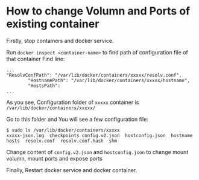 # How to change Volumn and Ports of existing container
Firstly, stop containers and docker service.

Run `docker inspect <container-name>` to find path of configuration file of that container
Find line:

```
...
"ResolvConfPath": "/var/lib/docker/containers/xxxxx/resolv.conf",
        "HostnamePath": "/var/lib/docker/containers/xxxxx/hostname",
        "HostsPath":
...
```
As you see, Configuration folder of  `xxxxx` container is `/var/lib/docker/containers/xxxxx/`

Go to this folder and You will see a few configuration file:

```
$ sudo ls /var/lib/docker/containers/xxxxx
xxxxx-json.log  checkpoints	config.v2.json	hostconfig.json  hostname  hosts  resolv.conf  resolv.conf.hash  shm
```

Change content of `config.v2.json` and `hostconfig.json` to change mount volumn, mount ports and expose ports

Finally, Restart docker service and docker container.
